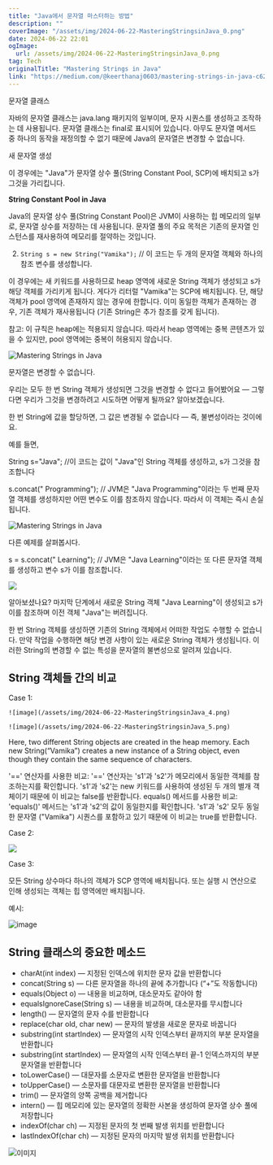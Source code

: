 ```yaml
---
title: "Java에서 문자열 마스터하는 방법"
description: ""
coverImage: "/assets/img/2024-06-22-MasteringStringsinJava_0.png"
date: 2024-06-22 22:01
ogImage:
  url: /assets/img/2024-06-22-MasteringStringsinJava_0.png
tag: Tech
originalTitle: "Mastering Strings in Java"
link: "https://medium.com/@keerthanaj0603/mastering-strings-in-java-c62627e86bfe"
---
```


문자열 클래스

자바의 문자열 클래스는 java.lang 패키지의 일부이며, 문자 시퀀스를 생성하고 조작하는 데 사용됩니다. 문자열 클래스는 final로 표시되어 있습니다. 아무도 문자열 메서드 중 하나의 동작을 재정의할 수 없기 때문에 Java의 문자열은 변경할 수 없습니다.

새 문자열 생성

이 경우에는 "Java"가 문자열 상수 풀(String Constant Pool, SCP)에 배치되고 s가 그것을 가리킵니다.

<div class="content-ad"></div>

**String Constant Pool in Java**

Java의 문자열 상수 풀(String Constant Pool)은 JVM이 사용하는 힙 메모리의 일부로, 문자열 상수를 저장하는 데 사용됩니다. 문자열 풀의 주요 목적은 기존의 문자열 인스턴스를 재사용하여 메모리를 절약하는 것입니다.

2. `String s = new String("Vamika");` // 이 코드는 두 개의 문자열 객체와 하나의 참조 변수를 생성합니다.

<div class="content-ad"></div>

이 경우에는 새 키워드를 사용하므로 heap 영역에 새로운 String 객체가 생성되고 s가 해당 객체를 가리키게 됩니다. 게다가 리터럴 "Vamika"는 SCP에 배치됩니다. 단, 해당 객체가 pool 영역에 존재하지 않는 경우에 한합니다. 이미 동일한 객체가 존재하는 경우, 기존 객체가 재사용됩니다 (기존 String은 추가 참조를 갖게 됩니다).

참고: 이 규칙은 heap에는 적용되지 않습니다. 따라서 heap 영역에는 중복 콘텐츠가 있을 수 있지만, pool 영역에는 중복이 허용되지 않습니다.

![Mastering Strings in Java](/assets/img/2024-06-22-MasteringStringsinJava_1.png)

문자열은 변경할 수 없습니다.

<div class="content-ad"></div>

우리는 모두 한 번 String 객체가 생성되면 그것을 변경할 수 없다고 들어봤어요 — 그렇다면 우리가 그것을 변경하려고 시도하면 어떻게 될까요? 알아보겠습니다.

한 번 String에 값을 할당하면, 그 값은 변경될 수 없습니다 — 즉, 불변성이라는 것이에요.

예를 들면,

String s="Java"; //이 코드는 값이 "Java"인 String 객체를 생성하고, s가 그것을 참조합니다

<div class="content-ad"></div>

s.concat(" Programming"); // JVM은 "Java Programming"이라는 두 번째 문자열 객체를 생성하지만 어떤 변수도 이를 참조하지 않습니다. 따라서 이 객체는 즉시 손실됩니다.

![Mastering Strings in Java](/assets/img/2024-06-22-MasteringStringsinJava_2.png)

다른 예제를 살펴봅시다.

s = s.concat(" Learning"); // JVM은 "Java Learning"이라는 또 다른 문자열 객체를 생성하고 변수 s가 이를 참조합니다.

<div class="content-ad"></div>

<img src="/assets/img/2024-06-22-MasteringStringsinJava_3.png" />

알아보셨나요? 마지막 단계에서 새로운 String 객체 "Java Learning"이 생성되고 s가 이를 참조하며 이전 객체 "Java"는 버려집니다.

한 번 String 객체를 생성하면 기존의 String 객체에서 어떠한 작업도 수행할 수 없습니다. 만약 작업을 수행하면 해당 변경 사항이 있는 새로운 String 객체가 생성됩니다. 이러한 String의 변경할 수 없는 특성을 문자열의 불변성으로 알려져 있습니다.

## String 객체들 간의 비교

<div class="content-ad"></div>

Case 1:

`![image](/assets/img/2024-06-22-MasteringStringsinJava_4.png)`

`![image](/assets/img/2024-06-22-MasteringStringsinJava_5.png)`

Here, two different String objects are created in the heap memory. Each new String(“Vamika”) creates a new instance of a String object, even though they contain the same sequence of characters.

<div class="content-ad"></div>

'==' 연산자를 사용한 비교:
'==' 연산자는 's1'과 's2'가 메모리에서 동일한 객체를 참조하는지를 확인합니다. 's1'과 's2'는 new 키워드를 사용하여 생성된 두 개의 별개 객체이기 때문에 이 비교는 false를 반환합니다.
equals() 메서드를 사용한 비교:
'equals()' 메서드는 's1'과 's2'의 값이 동일한지를 확인합니다. 's1'과 's2' 모두 동일한 문자열 ("Vamika") 시퀀스를 포함하고 있기 때문에 이 비교는 true를 반환합니다.

Case 2:

<img src="/assets/img/2024-06-22-MasteringStringsinJava_6.png" />

Case 3:

<div class="content-ad"></div>

모든 String 상수마다 하나의 객체가 SCP 영역에 배치됩니다. 또는 실행 시 연산으로 인해 생성되는 객체는 힙 영역에만 배치됩니다.

예시:

![image](/assets/img/2024-06-22-MasteringStringsinJava_7.png)

## String 클래스의 중요한 메소드

<div class="content-ad"></div>

- charAt(int index) — 지정된 인덱스에 위치한 문자 값을 반환합니다
- concat(String s) — 다른 문자열을 하나의 끝에 추가합니다 (“+”도 작동합니다)
- equals(Object o) — 내용을 비교하며, 대소문자도 같아야 함
- equalsIgnoreCase(String s) — 내용을 비교하며, 대소문자를 무시합니다
- length() — 문자열의 문자 수를 반환합니다
- replace(char old, char new) — 문자의 발생을 새로운 문자로 바꿉니다
- substring(int startIndex) — 문자열의 시작 인덱스부터 끝까지의 부분 문자열을 반환합니다
- substring(int startIndex) — 문자열의 시작 인덱스부터 끝-1 인덱스까지의 부분 문자열을 반환합니다
- toLowerCase() — 대문자를 소문자로 변환한 문자열을 반환합니다
- toUpperCase() — 소문자를 대문자로 변환한 문자열을 반환합니다
- trim() — 문자열의 양쪽 공백을 제거합니다
- intern() — 힙 메모리에 있는 문자열의 정확한 사본을 생성하여 문자열 상수 풀에 저장합니다
- indexOf(char ch) — 지정된 문자의 첫 번째 발생 위치를 반환합니다
- lastIndexOf(char ch) — 지정된 문자의 마지막 발생 위치를 반환합니다

![이미지](/assets/img/2024-06-22-MasteringStringsinJava_8.png)
